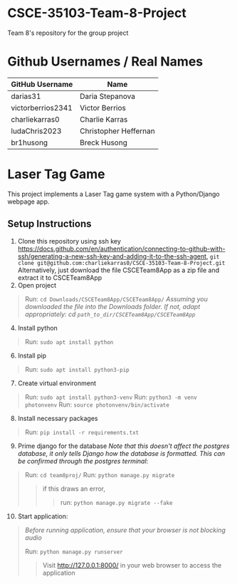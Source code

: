# CSCE-35103-Team-8-Project
Team 8's repository for the group project

# Github Usernames / Real Names
| GitHub Username   | Name                 |
|-------------------|----------------------|
| darias31          | Daria Stepanova      |
| victorberrios2341 | Victor Berrios       |
| charliekarras0    | Charlie Karras       |
| ludaChris2023     | Christopher Heffernan|
| br1husong         | Breck Husong         |

# Laser Tag Game

This project implements a Laser Tag game system with a Python/Django webpage app.

## Setup Instructions

1. Clone this repository using ssh key https://docs.github.com/en/authentication/connecting-to-github-with-ssh/generating-a-new-ssh-key-and-adding-it-to-the-ssh-agent, ```git clone git@github.com:charliekarras0/CSCE-35103-Team-8-Project.git```
	Alternatively, just download the file CSCETeam8App as a zip file and extract it to CSCETeam8App
2. Open project 
> Run: ```cd Downloads/CSCETeam8App/CSCETeam8App/```
*Assuming you downloaded the file into the Downloads folder. If not, adapt appropriately: cd ```path_to_dir/CSCETeam8App/CSCETeam8App```*
4. Install python
> Run: ```sudo apt install python```
6. Install pip 
> Run: ```sudo apt install python3-pip```
7. Create virtual environment
  > Run: ```sudo apt install python3-venv```
> Run: ```python3 -m venv photonvenv```
> Run: ```source photonvenv/bin/activate```
8. Install necessary packages
> Run: ```pip install -r requirements.txt```
9. Prime django for the database *Note that this doesn't affect the postgres database, it only tells Django how the database is formatted. This can be confirmed through the postgres terminal*:
> Run: ```cd team8proj/```
> Run: ```python manage.py migrate```
> > if this draws an error, 
> > > run: ```python manage.py migrate --fake```
10. Start application:
>  *Before running application, ensure that your browser is not blocking audio*
> > > 
> Run: ```python manage.py runserver```
> > Visit http://127.0.0.1:8000/ in your web browser to access the application
